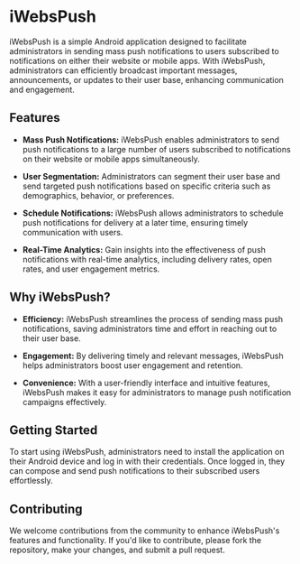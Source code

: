 # iWebsPush

iWebsPush is a simple Android application designed to facilitate administrators in sending mass push notifications to users subscribed to notifications on either their website or mobile apps. With iWebsPush, administrators can efficiently broadcast important messages, announcements, or updates to their user base, enhancing communication and engagement.

## Features

- **Mass Push Notifications:** iWebsPush enables administrators to send push notifications to a large number of users subscribed to notifications on their website or mobile apps simultaneously.

- **User Segmentation:** Administrators can segment their user base and send targeted push notifications based on specific criteria such as demographics, behavior, or preferences.

- **Schedule Notifications:** iWebsPush allows administrators to schedule push notifications for delivery at a later time, ensuring timely communication with users.

- **Real-Time Analytics:** Gain insights into the effectiveness of push notifications with real-time analytics, including delivery rates, open rates, and user engagement metrics.

## Why iWebsPush?

- **Efficiency:** iWebsPush streamlines the process of sending mass push notifications, saving administrators time and effort in reaching out to their user base.

- **Engagement:** By delivering timely and relevant messages, iWebsPush helps administrators boost user engagement and retention.

- **Convenience:** With a user-friendly interface and intuitive features, iWebsPush makes it easy for administrators to manage push notification campaigns effectively.

## Getting Started

To start using iWebsPush, administrators need to install the application on their Android device and log in with their credentials. Once logged in, they can compose and send push notifications to their subscribed users effortlessly.

## Contributing

We welcome contributions from the community to enhance iWebsPush's features and functionality. If you'd like to contribute, please fork the repository, make your changes, and submit a pull request.
